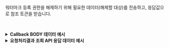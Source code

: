 워터마크 등록 권한을 해제하기 위해 필요한 데이터(해제할 대상)를 전송하고, 응답값으로 참조 토큰을 받습니다.

<p><br/></p>

<details>
  <summary><b>Callback BODY 데이터 예시</b></summary>

```json
{
  "status": "COMPLETE",
  "request_id": "004e728d-5859-486a-b187-7d3caaf62637",
  "results": {
    "transaction_hash": "0xba0965b862f2decacb5599fc758ce9f2982319cfe8d050c970df2a27385d2131",
    "transaction_gas_used": 162789,
    "transaction_fee": "0.239949336000000000",
    "requested_at": "2024-07-16T23:22:51+09:00",
    "finished_at": "2024-07-17T08:22:56+09:00"
  },
}
```

</details>

<details>
  <summary><b>요청처리결과 조회 API 응답 데이터 예시</b></summary>

```json
{
    "code": "20000",
    "message": "SUCCESS",
    "request_id": "004e728d-5859-486a-b187-7d3caaf62637",
    "status": "COMPLETE",
    "results": {
        "transaction_hash": "0xba0965b862f2decacb5599fc758ce9f2982319cfe8d050c970df2a27385d2131",
        "transaction_gas_used": 162789,
        "transaction_fee": "0.239949336000000000",
        "requested_at": "2024-07-16T23:22:51+09:00",
        "finished_at": "2024-07-17T08:22:56+09:00"
    }
}
```

</details>
